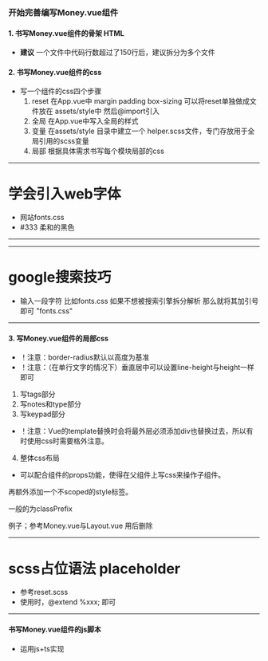 ### 开始完善编写Money.vue组件

#### 1. 书写Money.vue组件的骨架 HTML
* **建议** 一个文件中代码行数超过了150行后，建议拆分为多个文件

#### 2. 书写Money.vue组件的css
* 写一个组件的css四个步骤
  1. reset  在App.vue中
     margin padding box-sizing
     可以将reset单独做成文件放在 assets/style中
     然后@import引入
  2. 全局
     在App.vue中写入全局的样式
  3. 变量
     在assets/style 目录中建立一个 helper.scss文件，专门存放用于全局引用的scss变量
  4. 局部
    根据具体需求书写每个模块局部的css
  
----------------------------------
# 学会引入web字体
* 网站fonts.css
* #333 柔和的黑色
----------------------------------

----------------------------------
# google搜索技巧
* 输入一段字符 比如fonts.css  如果不想被搜索引擎拆分解析
那么就将其加引号即可 "fonts.css"
----------------------------------

#### 3. 写Money.vue组件的局部css
* ！注意：border-radius默认以高度为基准
* ！注意：（在单行文字的情况下）垂直居中可以设置line-height与height一样即可

1. 写tags部分
2. 写notes和type部分
3. 写keypad部分

* ！注意：Vue的template替换时会将最外层必须添加div也替换过去，所以有时使用css时需要格外注意。

4. 整体css布局
  * 可以配合组件的props功能，使得在父组件上写css来操作子组件。

  再额外添加一个不scoped的style标签。

  一般的为classPrefix
  
  例子；参考Money.vue与Layout.vue 用后删除

----------------------------------
# scss占位语法 placeholder
* 参考reset.scss
* 使用时，@extend %xxx;  即可
----------------------------------

#### 书写Money.vue组件的js脚本
* 运用js+ts实现

